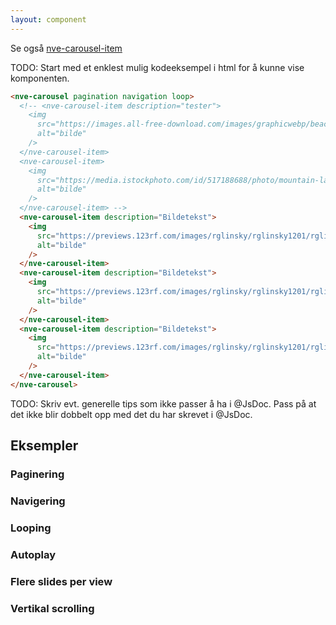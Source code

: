 ```yaml
---
layout: component
---
```


Se også [nve-carousel-item](./nve-carousel-item.html)

TODO: Start med et enklest mulig kodeeksempel i html for å kunne vise komponenten.
<CodeExamplePreview>

```html
<nve-carousel pagination navigation loop>
  <!-- <nve-carousel-item description="tester">
    <img
      src="https://images.all-free-download.com/images/graphicwebp/beach_cloud_dawn_horizon_horizontal_landscape_ocean_601821.webp"
      alt="bilde"
    />
  </nve-carousel-item>
  <nve-carousel-item>
    <img
      src="https://media.istockphoto.com/id/517188688/photo/mountain-landscape.jpg?s=612x612&w=0&k=20&c=A63koPKaCyIwQWOTFBRWXj_PwCrR4cEoOw2S9Q7yVl8="
      alt="bilde"
    />
  </nve-carousel-item> -->
  <nve-carousel-item description="Bildetekst">
    <img
      src="https://previews.123rf.com/images/rglinsky/rglinsky1201/rglinsky120100188/12336990-vertical-oriented-image-of-famous-eiffel-tower-in-paris-france.jpg"
      alt="bilde"
    />
  </nve-carousel-item>
  <nve-carousel-item description="Bildetekst">
    <img
      src="https://previews.123rf.com/images/rglinsky/rglinsky1201/rglinsky120100188/12336990-vertical-oriented-image-of-famous-eiffel-tower-in-paris-france.jpg"
      alt="bilde"
    />
  </nve-carousel-item>
  <nve-carousel-item description="Bildetekst">
    <img
      src="https://previews.123rf.com/images/rglinsky/rglinsky1201/rglinsky120100188/12336990-vertical-oriented-image-of-famous-eiffel-tower-in-paris-france.jpg"
      alt="bilde"
    />
  </nve-carousel-item>
</nve-carousel>
```

</CodeExamplePreview>

TODO: Skriv evt. generelle tips som ikke passer å ha i @JsDoc. Pass på at det ikke blir dobbelt opp med det du har skrevet i @JsDoc.

## Eksempler

### Paginering

### Navigering

### Looping

### Autoplay

### Flere slides per view

### Vertikal scrolling
